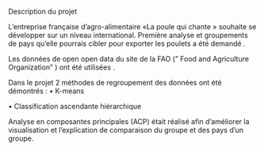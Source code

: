 Description du projet

L’entreprise française d’agro-alimentaire  «La poule qui chante » souhaite se développer sur un niveau international. Première analyse  et groupements de pays qu’elle pourrais  cibler pour exporter  les poulets a été demandé .

Les données de open open data du site de la FAO (” Food and Agriculture Organization” ) ont été utilisées . 

Dans le projet 2 méthodes de regroupement des données ont été démontrés : 
•	K-means 

•	Classification ascendante hiérarchique


Analyse en composantes principales (ACP) était réalisé afin d’améliorer la visualisation et l’explication de comparaison du groupe et des pays d’un groupe. 
